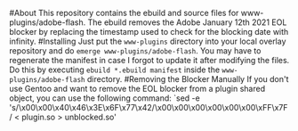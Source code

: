 #About
This repository contains the ebuild and source files for www-plugins/adobe-flash. The ebuild removes the Adobe January 12th 2021 EOL blocker by replacing the timestamp used to check for the blocking date with infinity.
#Installing
Just put the `www-plugins` directory into your local overlay repository and do `emerge www-plugins/adobe-flash`. You may have to regenerate the manifest in case I forgot to update it after modifying the files. Do this by executing `ebuild *.ebuild manifest` inside the `www-plugins/adobe-flash` directory.
#Removing the Blocker Manually
If you don't use Gentoo and want to remove the EOL blocker from a plugin shared object, you can use the following command: `sed -e 's/\x00\x00\x40\x46\x3E\x6F\x77\x42/\x00\x00\x00\x00\x00\x00\xFF\x7F/ < plugin.so > unblocked.so'
